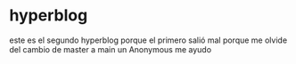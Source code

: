 # hyperblog
este es el segundo hyperblog porque el primero salió mal porque me olvide del cambio de master a main un Anonymous me ayudo
